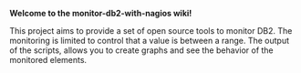 **Welcome to the monitor-db2-with-nagios wiki!**

This project aims to provide a set of open source tools to monitor DB2. The monitoring is limited to control that a value is between a range. The output of the scripts, allows you to create graphs and see the behavior of the monitored elements.
